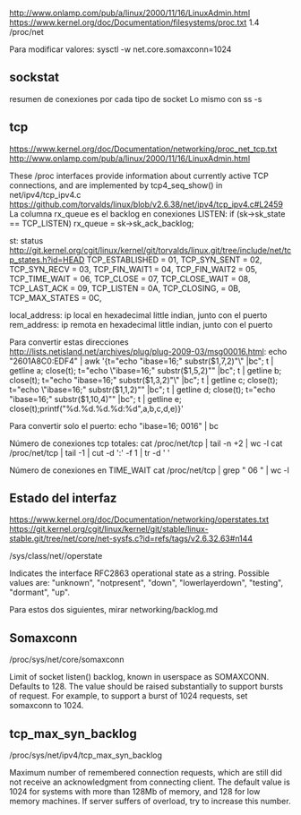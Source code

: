 http://www.onlamp.com/pub/a/linux/2000/11/16/LinuxAdmin.html
https://www.kernel.org/doc/Documentation/filesystems/proc.txt 1.4
/proc/net

Para modificar valores:
sysctl -w net.core.somaxconn=1024

## sockstat ##
resumen de conexiones por cada tipo de socket
Lo mismo con
ss -s

## tcp ##
https://www.kernel.org/doc/Documentation/networking/proc_net_tcp.txt
http://www.onlamp.com/pub/a/linux/2000/11/16/LinuxAdmin.html

These /proc interfaces provide information about currently active TCP connections, and are implemented by tcp4_seq_show() in net/ipv4/tcp_ipv4.c
https://github.com/torvalds/linux/blob/v2.6.38/net/ipv4/tcp_ipv4.c#L2459
La columna rx_queue es el backlog en conexiones LISTEN:
  if (sk->sk_state == TCP_LISTEN)
      rx_queue = sk->sk_ack_backlog;

st: status  http://git.kernel.org/cgit/linux/kernel/git/torvalds/linux.git/tree/include/net/tcp_states.h?id=HEAD
  TCP_ESTABLISHED = 01,
  TCP_SYN_SENT = 02,
  TCP_SYN_RECV = 03,
  TCP_FIN_WAIT1 = 04,
  TCP_FIN_WAIT2 = 05,
  TCP_TIME_WAIT = 06,
  TCP_CLOSE = 07,
  TCP_CLOSE_WAIT = 08,
  TCP_LAST_ACK = 09,
  TCP_LISTEN = 0A,
  TCP_CLOSING, = 0B,	
  TCP_MAX_STATES = 0C,

local_address: ip local en hexadecimal little indian, junto con el puerto
rem_address: ip remota en hexadecimal little indian, junto con el puerto

Para convertir estas direcciones http://lists.netisland.net/archives/plug/plug-2009-03/msg00016.html:
echo "2601A8C0:EDF4" | awk '{t="echo \"ibase=16;" substr($1,7,2)"\" |bc";  t | getline a; close(t); t="echo \"ibase=16;" substr($1,5,2)"\" |bc"; t  | getline b; close(t); t="echo \"ibase=16;" substr($1,3,2)"\" |bc"; t  | getline c; close(t); t="echo \"ibase=16;" substr($1,1,2)"\" |bc"; t  | getline d; close(t); t="echo \"ibase=16;" substr($1,10,4)"\" |bc"; t  | getline e; close(t);printf("%d.%d.%d.%d:%d",a,b,c,d,e)}'

Para convertir solo el puerto:
echo "ibase=16; 0016" | bc


Número de conexiones tcp totales:
cat /proc/net/tcp | tail -n +2 | wc -l
cat /proc/net/tcp | tail -1 | cut -d ':' -f 1 | tr -d ' '

Número de conexiones en TIME_WAIT
cat /proc/net/tcp | grep " 06 " | wc -l


## Estado del interfaz ##
https://www.kernel.org/doc/Documentation/networking/operstates.txt
https://git.kernel.org/cgit/linux/kernel/git/stable/linux-stable.git/tree/net/core/net-sysfs.c?id=refs/tags/v2.6.32.63#n144

/sys/class/net/<iface>/operstate

Indicates the interface RFC2863 operational state as a string.
Possible values are:
"unknown", "notpresent", "down", "lowerlayerdown", "testing", "dormant", "up".


Para estos dos siguientes, mirar networking/backlog.md
## Somaxconn ##
/proc/sys/net/core/somaxconn

Limit of socket listen() backlog, known in userspace as SOMAXCONN. Defaults to 128. The value should be raised substantially to support bursts of request. For example, to support a burst of 1024 requests, set somaxconn to 1024.


## tcp_max_syn_backlog ##
/proc/sys/net/ipv4/tcp_max_syn_backlog

Maximum number of remembered connection requests, which are still did not receive an acknowledgment from connecting client. The default value is 1024 for systems with more than 128Mb of memory, and 128 for low memory machines. If server suffers of overload, try to increase this number.
